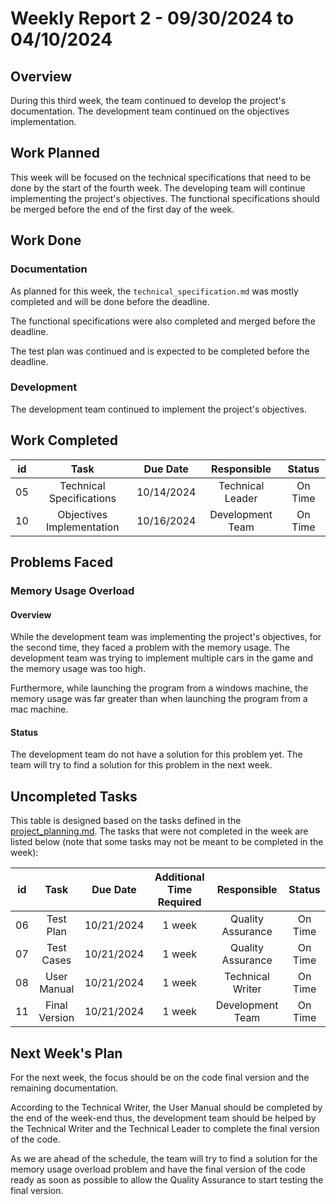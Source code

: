 # Weekly Report 2 - 09/30/2024 to 04/10/2024

## Overview

During this third week, the team continued to develop the project's documentation. The development team continued on the objectives implementation.


## Work Planned

This week will be focused on the technical specifications that need to be done by the start of the fourth week. The developing team will continue implementing the project's objectives. The functional specifications should be merged before the end of the first day of the week.

## Work Done

### Documentation

As planned for this week, the `technical_specification.md` was mostly completed and will be done before the deadline.

The functional specifications were also completed and merged before the deadline.

The test plan was continued and is expected to be completed before the deadline.


### Development

The development team continued to implement the project's objectives. 


## Work Completed


|  id  | Task 						| Due Date 	 | Responsible 		| Status  |
| :--: | :------------------------: | :--------: | :--------------: | :-----: |
| 05 | Technical Specifications 	| 10/14/2024 | Technical Leader | On Time |
| 10 | Objectives Implementation 	| 10/16/2024 | Development Team | On Time |


## Problems Faced

### Memory Usage Overload

#### Overview

While the development team was implementing the project's objectives, for the second time, they faced a problem with the memory usage.
The development team was trying to implement multiple cars in the game and the memory usage was too high.

Furthermore, while launching the program from a windows machine, the memory usage was far greater than when launching the program from a mac machine.

#### Status

The development team do not have a solution for this problem yet.
The team will try to find a solution for this problem in the next week.



## Uncompleted Tasks

This table is designed based on the tasks defined in the [project_planning.md](../project_planning.md). The tasks that were not completed in the week are listed below (note that some tasks may not be meant to be completed in the week):


|  id  | Task 						| Due Date 		| Additional Time Required  | Responsible 		| Status  |
| :--: | :------------------------: | :-----------: | :-----------------------: | :---------------: | :-----: |
| 06 | Test Plan 					| 10/21/2024 	| 1 week 					| Quality Assurance | On Time |
| 07 | Test Cases 					| 10/21/2024 	| 1 week 					| Quality Assurance | On Time |
| 08 | User Manual 					| 10/21/2024 	| 1 week 					| Technical Writer  | On Time |
| 11 | Final Version 				| 10/21/2024 	| 1 week 					| Development Team  | On Time |


## Next Week's Plan

For the next week, the focus should be on the code final version and the remaining documentation.

According to the Technical Writer, the User Manual should be completed by the end of the week-end thus, the development team should be helped by the Technical Writer and the Technical Leader to complete the final version of the code.

As we are ahead of the schedule, the team will try to find a solution for the memory usage overload problem and have the final version of the code ready as soon as possible to allow the Quality Assurance to start testing the final version.